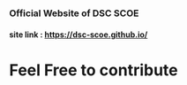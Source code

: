 ### Official Website of DSC SCOE
#### site link : https://dsc-scoe.github.io/
# Feel Free to contribute 
